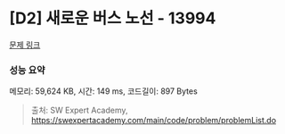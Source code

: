 # [D2] 새로운 버스 노선 - 13994 

[문제 링크](https://swexpertacademy.com/main/code/problem/problemDetail.do?contestProbId=AX875Xm6ABoDFAQe) 

### 성능 요약

메모리: 59,624 KB, 시간: 149 ms, 코드길이: 897 Bytes



> 출처: SW Expert Academy, https://swexpertacademy.com/main/code/problem/problemList.do